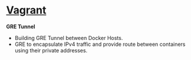 # [Vagrant](https://www.vagrantup.com/)
  
**GRE Tunnel**
 - Building GRE Tunnel between Docker Hosts.
 - GRE to encapsulate IPv4 traffic and provide route between containers using their private addresses.
      

     
